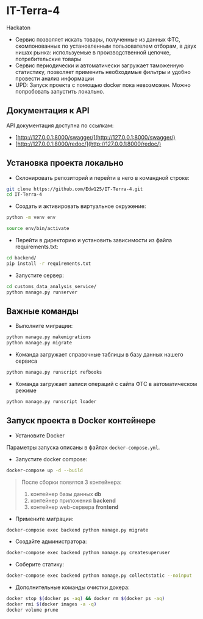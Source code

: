 # IT-Terra-4
Hackaton
* Сервис позволяет искать товары, полученные из данных ФТС, скомпонованных по установленным пользователем отборам, в двух нишах рынка: используемые в производственной цепочке, потребительские товары
* Сервис периодически и автоматически загружает таможенную статистику, позволяет применить необходимые фильтры и удобно провести анализ информации
* UPD: Запуск проекта с помощью docker пока невозможен. Можно попробовать запустить локально.
## Документация к API
API документация доступна по ссылкам:
* [http://127.0.0.1:8000/swagger/](http://127.0.0.1:8000/swagger/)
* [http://127.0.0.1:8000/redoc/](http://127.0.0.1:8000/redoc/)
## Установка проекта локально
* Склонировать репозиторий и перейти в него в командной строке:
```bash
git clone https://github.com/Edw125/IT-Terra-4.git
cd IT-Terra-4
```
* Cоздать и активировать виртуальное окружение:
```bash
python -m venv env
```
```bash
source env/bin/activate
```
* Перейти в директорию и установить зависимости из файла requirements.txt:
```bash
cd backend/
pip install -r requirements.txt
```
* Запустите сервер:
```bash
cd customs_data_analysis_service/
python manage.py runserver
```
## Важные команды
* Выполните миграции:
```bash
python manage.py makemigrations
python manage.py migrate
```
* Команда загружает справочные таблицы в базу данных нашего сервиса
```bash
python manage.py runscript refbooks
```
* Команда загружает записи операций с сайта ФТС в автоматическом режиме
```bash
python manage.py runscript loader
```
## Запуск проекта в Docker контейнере
* Установите Docker

Параметры запуска описаны в файлах `docker-compose.yml`.
* Запустите docker compose:
```bash
docker-compose up -d --build
```  

  > После сборки появятся 3 контейнера:
  > 1. контейнер базы данных **db**
  > 2. контейнер приложения **backend**
  > 3. контейнер web-сервера **frontend**

* Примените миграции:
```bash
docker-compose exec backend python manage.py migrate
```
* Создайте администратора:
```bash
docker-compose exec backend python manage.py createsuperuser
```
* Соберите статику:
```bash
docker-compose exec backend python manage.py collectstatic --noinput
```
* Дополнительные команды очистки докера:
```bash
docker stop $(docker ps -aq) && docker rm $(docker ps -aq)
docker rmi $(docker images -a -q)
docker volume prune
```